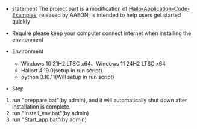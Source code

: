 - statement
The project part is a modification of [Hailo-Application-Code-Examples](https://github.com/hailo-ai/Hailo-Application-Code-Examples/tree/main), released by AAEON, is intended to help users get started quickly

- Require
  please keep your computer connect internet when installing the environment
- Environment
  - Windows 10 21H2 LTSC x64、Windows 11 24H2 LTSC x64
  - Hailort 4.19.0(setup in run script)
  - python 3.10.11(Will setup in run script)
- Step
1. run "preppare.bat"(by admin), and it will automatically shut down after installation is complete.
2. run "Install_env.bat"(by admin)
3. run "Start_app.bat"(by admin)